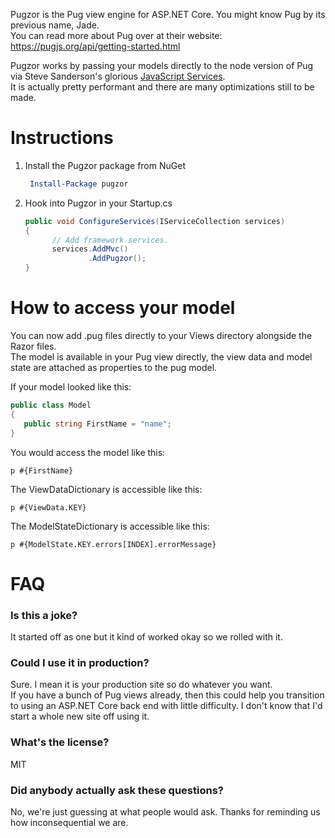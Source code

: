 Pugzor is the Pug view engine for ASP.NET Core. You might know Pug by its previous name, Jade.  
You can read more about Pug over at their website: https://pugjs.org/api/getting-started.html

Pugzor works by passing your models directly to the node version of Pug via Steve Sanderson's glorious [JavaScript Services](https://github.com/aspnet/JavaScriptServices).  
It is actually pretty performant and there are many optimizations still to be made.

# Instructions

1. Install the Pugzor package from NuGet

   ```PowerShell
    Install-Package pugzor
   ```
2. Hook into Pugzor in your Startup.cs

   ```csharp
   public void ConfigureServices(IServiceCollection services)
   {
         // Add framework services.
         services.AddMvc()
                 .AddPugzor();
   }
   ```
# How to access your model

You can now add .pug files directly to your Views directory alongside the Razor files.  
The model is available in your Pug view directly, the view data and model state are attached as properties to the pug model.

If your model looked like this:

   ```csharp
   public class Model
   {
      public string FirstName = "name";
   }
   ```

You would access the model like this:

   ```pug
   p #{FirstName}
   ```
   
The ViewDataDictionary is accessible like this:

   ```pug
   p #{ViewData.KEY}
   ```
   
The ModelStateDictionary is accessible like this:

   ```pug
   p #{ModelState.KEY.errors[INDEX].errorMessage}
   ```

# FAQ

### Is this a joke?

It started off as one but it kind of worked okay so we rolled with it.

### Could I use it in production?

Sure. I mean it is your production site so do whatever you want.  
If you have a bunch of Pug views already, then this could help you transition to using an ASP.NET Core back end with little difficulty. I don't know that I'd start a whole new site off using it.

### What's the license?

MIT

### Did anybody actually ask these questions?

No, we're just guessing at what people would ask. Thanks for reminding us how inconsequential we are.
